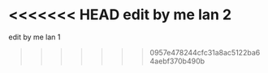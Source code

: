 <<<<<<< HEAD
edit by me lan 2
=======
edit by me lan 1
>>>>>>> 0957e478244cfc31a8ac5122ba64aebf370b490b
